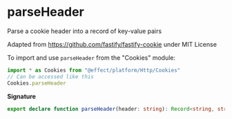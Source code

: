 # parseHeader

Parse a cookie header into a record of key-value pairs

Adapted from https://github.com/fastify/fastify-cookie under MIT License

To import and use `parseHeader` from the "Cookies" module:

```ts
import * as Cookies from "@effect/platform/Http/Cookies"
// Can be accessed like this
Cookies.parseHeader
```

**Signature**

```ts
export declare function parseHeader(header: string): Record<string, string>
```
